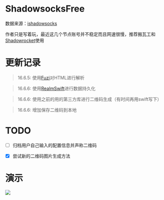 # ShadowsocksFree
数据来源：[ishadowsocks](http://www.ishadowsocks.net/)

作者只是写着玩，最近这几个节点账号并不稳定而且网速很慢，推荐搬瓦工和[Shadowrocket](https://itunes.apple.com/cn/app/shadowrocket/id932747118?mt=8)使用

# 更新记录
> 16.6.5: 使用[Fuzi](https://github.com/cezheng/Fuzi)对HTML进行解析

> 16.6.6: 使用[RealmSwift](https://github.com/realm/realm-cocoa)进行数据持久化

> 16.6.6: 使用之前的用的第三方库进行二维码生成（有时间再用swift写下）

> 16.6.6: 增加保存二维码到本地

# TODO
- [ ] 归档用户自己输入的配置信息并声称二维码

- [x] 尝试新的二维码图片生成方法

# 演示
![](https://github.com/ChengLuffy/ShadowsocksFree/blob/master/demo.gif)

